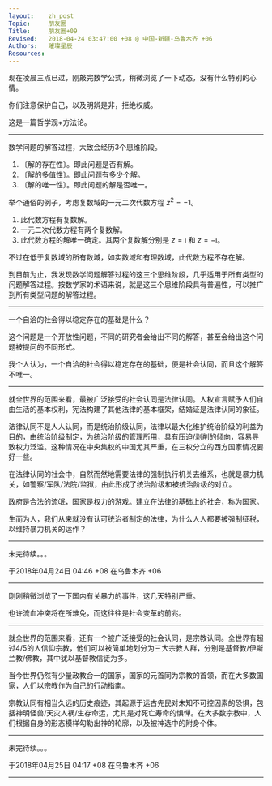 ```yaml
---
layout:    zh_post
Topic:     朋友圈
Title:     朋友圈+09
Revised:   2018-04-24 03:47:00 +08 @ 中国-新疆-乌鲁木齐 +06
Authors:   璀璨星辰
Resources:
---
```


现在凌晨三点已过，刚敲完数学公式，稍微浏览了一下动态，没有什么特别的心情。

你们注意保护自己，以及明辨是非，拒绝权威。

这是一篇哲学观+方法论。

-----------------------------------------

数学问题的解答过程，大致会经历3个思维阶段。

1. 〔解的存在性〕。即此问题是否有解。
2. 〔解的多值性〕。即此问题有多少个解。
3. 〔解的唯一性〕。即此问题的解是否唯一。

举个通俗的例子，考虑复数域的一元二次代数方程 $z^2 = -1$。

1. 此代数方程有复数解。
2. 一元二次代数方程有两个复数解。
3. 此代数方程的解唯一确定。其两个复数解分别是 $z = \imath$ 和 $z = -\imath$。

不过在低于复数域的所有数域，如实数域和有理数域，此代数方程不存在解。

到目前为止，我发现数学问题解答过程的这三个思维阶段，几乎适用于所有类型的问题解答过程。按数学家的术语来说，就是这三个思维阶段具有普遍性，可以推广到所有类型问题的解答过程。

-----------

一个自洽的社会得以稳定存在的基础是什么？

这个问题是一个开放性问题，不同的研究者会给出不同的解答，甚至会给出这个问题被提问的不同形式。

我个人认为，一个自洽的社会得以稳定存在的基础，便是社会认同，而且这个解答不唯一。

----

就全世界的范围来看，最被广泛接受的社会认同是法律认同。人权宣言赋予人们自由生活的基本权利，宪法构建了其他法律的基本框架，结婚证是法律认同的象征。

法律认同不是人人认同，而是统治阶级认同，法律以最大化维护统治阶级的利益为目的，由统治阶级制定，为统治阶级的管理所用，具有压迫/剥削的倾向，容易导致权力泛滥。这种情况在中央集权的中国尤其严重，在三权分立的西方国家情况要好一些。

在法律认同的社会中，自然而然地需要法律的强制执行机关去维系，也就是暴力机关，如警察/军队/法院/监狱，由此形成了统治阶级和被统治阶级的对立。

政府是合法的流氓，国家是权力的游戏。建立在法律的基础上的社会，称为国家。

生而为人，我们从来就没有认可统治者制定的法律，为什么人人都要被强制征税，以维持暴力机关的运作？

-----

未完待续。。。

于2018年04月24日 04:46 +08 在乌鲁木齐 +06

-----

刚刚稍微浏览了一下国内有关暴力的事件，这几天特别严重。

也许流血冲突将在所难免，而这往往是社会变革的前兆。

-------

就全世界的范围来看，还有一个被广泛接受的社会认同，是宗教认同。全世界有超过4/5的人信仰宗教，他们可以被简单地划分为三大宗教人群，分别是基督教/伊斯兰教/佛教，其中犹以基督教信徒为多。

当今世界仍然有少量政教合一的国家，国家的元首同为宗教的首领，而在大多数国家，人们以宗教作为自己的行动指南。

宗教认同有相当久远的历史痕迹，其起源于远古先民对未知不可控因素的恐惧，包括神明怪兽/天灾人祸/生存命运，尤其是对死亡寿命的惧惮。在大多数宗教中，人们根据自身的形态模样勾勒出神的轮廓，以及被神选中的附身个体。

---

未完待续。。。

于2018年04月25日 04:17 +08 在乌鲁木齐 +06

---
